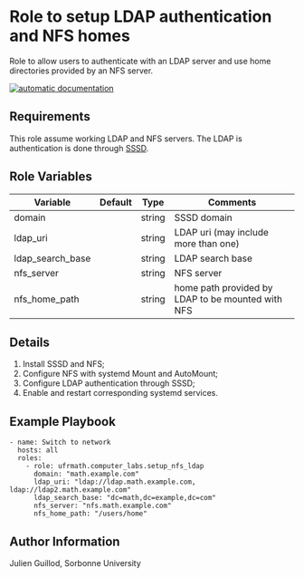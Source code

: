 Role to setup LDAP authentication and NFS homes
===============================================

Role to allow users to authenticate with an LDAP server and use home directories provided by an NFS server.

[![automatic documentation](https://img.shields.io/badge/automatic-documentation-green?logo=Ansible)](https://guillod.org/ansible_collections/ufrmath/computer_labs/setup_nfs_ldap_role.html)

Requirements
------------

This role assume working LDAP and NFS servers. The LDAP is authentication is done through [SSSD](https://sssd.io/).

Role Variables
--------------

| Variable                | Default               | Type              | Comments                                                  |
|-------------------------|-----------------------|-------------------|-----------------------------------------------------------|
| domain                  |                       | string            | SSSD domain                                               |
| ldap_uri                |                       | string            | LDAP uri (may include more than one)                      |
| ldap_search_base        |                       | string            | LDAP search base                                          |
| nfs_server              |                       | string            | NFS server                                                |
| nfs_home_path           |                       | string            | home path provided by LDAP to be mounted with NFS         |

Details
-------

1. Install SSSD and NFS;
2. Configure NFS with systemd Mount and AutoMount;
3. Configure LDAP authentication through SSSD;
4. Enable and restart corresponding systemd services.

Example Playbook
----------------

    - name: Switch to network
      hosts: all
      roles:
        - role: ufrmath.computer_labs.setup_nfs_ldap
          domain: "math.example.com"
          ldap_uri: "ldap://ldap.math.example.com, ldap://ldap2.math.example.com"
          ldap_search_base: "dc=math,dc=example,dc=com"
          nfs_server: "nfs.math.example.com"
          nfs_home_path: "/users/home"

Author Information
------------------

Julien Guillod, Sorbonne University